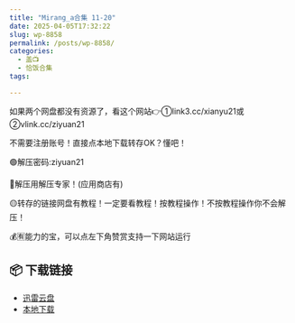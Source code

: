 ```yaml
---
title: "Mirang_a合集 11-20"
date: 2025-04-05T17:32:22
slug: wp-8858
permalink: /posts/wp-8858/
categories:
  - 盖📺
  - 恰饭合集
tags:

---
```


如果两个网盘都没有资源了，看这个网站👉①link3.cc/xianyu21或②vlink.cc/ziyuan21

不需要注册账号！直接点本地下载转存OK？懂吧！

🟢解压密码:ziyuan21

🔵解压用解压专家！(应用商店有)

🟡转存的链接网盘有教程！一定要看教程！按教程操作！不按教程操作你不会解压！

💰🈶能力的宝，可以点左下角赞赏支持一下网站运行

## 📦 下载链接
- [迅雷云盘](https://blziyuan21.com/pay-download/8858?key=907d68abfe&down_id=0)
- [本地下载](https://blziyuan21.com/pay-download/8858?key=907d68abfe&down_id=1)


